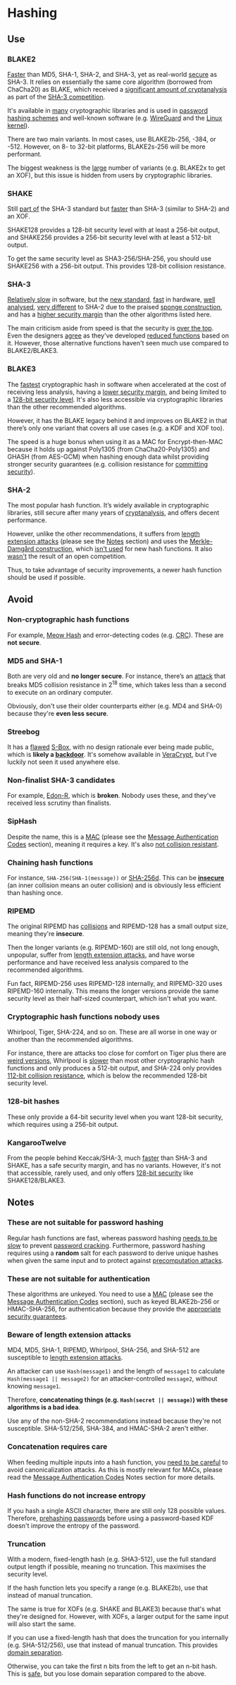 # Hashing
## Use
### BLAKE2
[Faster](https://www.blake2.net/) than MD5, SHA-1, SHA-2, and SHA-3, yet as real-world [secure](https://eprint.iacr.org/2019/1492.pdf) as SHA-3. It relies on essentially the same core algorithm (borrowed from ChaCha20) as BLAKE, which received a [significant amount of cryptanalysis](https://nvlpubs.nist.gov/nistpubs/ir/2012/NIST.IR.7896.pdf) as part of the [SHA-3 competition](https://competitions.cr.yp.to/sha3.html).

It's available in [many](https://www.blake2.net/#us) cryptographic libraries and is used in [password hashing schemes](https://www.rfc-editor.org/rfc/rfc9106.html) and well-known software (e.g. [WireGuard](https://www.wireguard.com/protocol/) and the [Linux kernel](https://www.kernel.org/)).

There are two main variants. In most cases, use BLAKE2b-256, -384, or -512. However, on 8- to 32-bit platforms, BLAKE2s-256 will be more performant.

The biggest weakness is the [large](https://www.imperialviolet.org/2017/05/31/skipsha3.html) number of variants (e.g. BLAKE2x to get an XOF), but this issue is hidden from users by cryptographic libraries.

### SHAKE
Still [part of](https://en.wikipedia.org/wiki/SHA-3#Instances) the SHA-3 standard but [faster](https://en.wikipedia.org/wiki/SHA-3#Speed) than SHA-3 (similar to SHA-2) and an XOF.

SHAKE128 provides a 128-bit security level with at least a 256-bit output, and SHAKE256 provides a 256-bit security level with at least a 512-bit output.

To get the same security level as SHA3-256/SHA-256, you should use SHAKE256 with a 256-bit output. This provides 128-bit collision resistance.

### SHA-3
[Relatively slow](https://www.imperialviolet.org/2017/05/31/skipsha3.html) in software, but the [new standard](https://www.nist.gov/publications/sha-3-standard-permutation-based-hash-and-extendable-output-functions), [fast](https://keccak.team/2017/is_sha3_slow.html) in hardware, [well analysed](https://keccak.team/third_party.html), [very different](https://keccak.team/keccak.html) to SHA-2 due to the praised [sponge construction](https://keccak.team/sponge_duplex.html), and has a [higher security margin](https://eprint.iacr.org/2019/1492.pdf) than the other algorithms listed here.

The main criticism aside from speed is that the security is [over the top](https://crypto.stackexchange.com/a/70582). Even the designers [agree](https://en.wikipedia.org/wiki/SHA-3#Weakening_controversy) as they've developed [reduced functions](https://keccak.team/kangarootwelve.html) based on it. However, those alternative functions haven't seen much use compared to BLAKE2/BLAKE3.

### BLAKE3
The [fastest](https://github.com/BLAKE3-team/BLAKE3-specs/blob/master/blake3.pdf) cryptographic hash in software when accelerated at the cost of receiving less analysis, having a [lower security margin](https://github.com/BLAKE3-team/BLAKE3-specs/blob/master/blake3.pdf), and being limited to a [128-bit security level](https://github.com/BLAKE3-team/BLAKE3-specs/blob/master/blake3.pdf). It's also less accessible via cryptographic libraries than the other recommended algorithms.

However, it has the BLAKE legacy behind it and improves on BLAKE2 in that there’s only one variant that covers all use cases (e.g. a KDF and XOF too).

The speed is a huge bonus when using it as a MAC for Encrypt-then-MAC because it holds up against Poly1305 (from ChaCha20-Poly1305) and GHASH (from AES-GCM) when hashing enough data whilst providing stronger security guarantees (e.g. collision resistance for [committing security](https://youtu.be/dZqEtrLh9aM)).

### SHA-2
The most popular hash function. It’s widely available in cryptographic libraries, still secure after many years of [cryptanalysis](https://en.wikipedia.org/wiki/SHA-2#Cryptanalysis_and_validation), and offers decent performance.

However, unlike the other recommendations, it suffers from [length extension attacks](https://en.wikipedia.org/wiki/Length_extension_attack) (please see the [Notes](#beware-of-length-extension-attacks) section) and uses the [Merkle-Damgård construction](https://en.wikipedia.org/wiki/Merkle%E2%80%93Damg%C3%A5rd_construction), which [isn't used](https://crypto.stackexchange.com/a/83279) for new hash functions. It also [wasn't](https://keccak.team/keccak_strengths.html) the result of an open competition.

Thus, to take advantage of security improvements, a newer hash function should be used if possible.

## Avoid
### Non-cryptographic hash functions
For example, [Meow Hash](https://peter.website/meow-hash-cryptanalysis) and error-detecting codes (e.g. [CRC](https://en.wikipedia.org/wiki/Cyclic_redundancy_check)). These are **not secure**.

### MD5 and SHA-1
Both are very old and **no longer secure**. For instance, there’s an [attack](https://eprint.iacr.org/2013/170.pdf) that breaks MD5 collision resistance in 2<sup>18</sup> time, which takes less than a second to execute on an ordinary computer.

Obviously, don't use their older counterparts either (e.g. MD4 and SHA-0) because they're **even less secure**.

### Streebog
It has a [flawed](https://eprint.iacr.org/2016/071.pdf) [S-Box](https://eprint.iacr.org/2019/092.pdf), with no design rationale ever being made public, which is **likely a [backdoor](https://www.schneier.com/blog/archives/2019/05/cryptanalyzing_.html)**. It's somehow available in [VeraCrypt](https://www.veracrypt.fr/en/Streebog.html), but I've luckily not seen it used anywhere else.

### Non-finalist SHA-3 candidates
For example, [Edon-R](https://eprint.iacr.org/2009/378.pdf), which is **broken**. Nobody uses these, and they've received less scrutiny than finalists.

### SipHash
Despite the name, this is a [MAC](https://en.wikipedia.org/wiki/Message_authentication_code) (please see the [Message Authentication Codes](message-authentication-codes.md) section), meaning it requires a key. It's also [not collision resistant](https://crypto.stackexchange.com/questions/35086/siphashs-non-collision-resistance).

### Chaining hash functions
For instance, `SHA-256(SHA-1(message))` or [SHA-256d](https://crypto.stackexchange.com/a/7896). This can be [**insecure**](https://crypto.stackexchange.com/a/44454) (an inner collision means an outer collision) and is obviously less efficient than hashing once.

### RIPEMD
The original RIPEMD has [collisions](https://eprint.iacr.org/2004/199.pdf) and RIPEMD-128 has a small output size, meaning they're **insecure**.

Then the longer variants (e.g. RIPEMD-160) are still old, not long enough, unpopular, suffer from [length extension attacks](https://en.wikipedia.org/wiki/Length_extension_attack), and have worse performance and have received less analysis compared to the recommended algorithms.

Fun fact, RIPEMD-256 uses RIPEMD-128 internally, and RIPEMD-320 uses RIPEMD-160 internally. This means the longer versions provide the same security level as their half-sized counterpart, which isn't what you want.

### Cryptographic hash functions nobody uses
Whirlpool, Tiger, SHA-224, and so on. These are all worse in one way or another than the recommended algorithms.

For instance, there are attacks too close for comfort on Tiger plus there are [weird versions](https://crypto.stackexchange.com/questions/28986/what-is-tiger192-4-in-php), Whirlpool is [slower](https://www.cryptopp.com/benchmarks.html) than most other cryptographic hash functions and only produces a 512-bit output, and SHA-224 only provides [112-bit collision resistance](https://en.wikipedia.org/wiki/SHA-2#Comparison_of_SHA_functions), which is below the recommended 128-bit security level.

### 128-bit hashes
These only provide a 64-bit security level when you want 128-bit security, which requires using a 256-bit output.

### KangarooTwelve
From the people behind Keccak/SHA-3, much [faster](https://keccak.team/2017/is_sha3_slow.html) than SHA-3 and SHAKE, has a safe security margin, and has no variants. However, it's not that accessible, rarely used, and only offers [128-bit security](https://crypto.stackexchange.com/a/46529) like SHAKE128/BLAKE3.

## Notes
### These are not suitable for password hashing
Regular hash functions are fast, whereas password hashing [needs to be slow](https://crypto.stackexchange.com/a/3198) to prevent [password cracking](https://en.wikipedia.org/wiki/Password_cracking). Furthermore, password hashing requires using a **random** salt for each password to derive unique hashes when given the same input and to protect against [precomputation attacks](https://en.wikipedia.org/wiki/Rainbow_table).

### These are not suitable for authentication
These algorithms are unkeyed. You need to use a [MAC](https://en.wikipedia.org/wiki/Message_authentication_code) (please see the [Message Authentication Codes](message-authentication-codes.md) section), such as keyed BLAKE2b-256 or HMAC-SHA-256, for authentication because they provide the [appropriate security guarantees](https://en.wikipedia.org/wiki/Message_authentication_code#Security).

### Beware of length extension attacks
MD4, MD5, SHA-1, RIPEMD, Whirlpool, SHA-256, and SHA-512 are susceptible to [length extension attacks](https://en.wikipedia.org/wiki/Length_extension_attack).

An attacker can use `Hash(message1)` and the length of `message1` to calculate `Hash(message1 || message2)` for an attacker-controlled `message2`, without knowing `message1`.

Therefore, **concatenating things (e.g. `Hash(secret || message)`) with these algorithms is a bad idea**.

Use any of the non-SHA-2 recommendations instead because they're not susceptible. SHA-512/256, SHA-384, and HMAC-SHA-2 aren't either.

### Concatenation requires care
When feeding multiple inputs into a hash function, you [need to be careful](https://soatok.blog/2021/07/30/canonicalization-attacks-against-macs-and-signatures/) to avoid canonicalization attacks. As this is mostly relevant for MACs, please read the [Message Authentication Codes](message-authentication-codes.md) Notes section for more details.

### Hash functions do not increase entropy
If you hash a single ASCII character, there are still only 128 possible values. Therefore, [prehashing passwords](https://crypto.stackexchange.com/questions/66581/is-there-an-advantage-to-using-a-hash-in-combination-with-a-key-derivation-funct) before using a password-based KDF doesn't improve the entropy of the password.

### Truncation
With a modern, fixed-length hash (e.g. SHA3-512), use the full standard output length if possible, meaning no truncation. This maximises the security level.

If the hash function lets you specify a range (e.g. BLAKE2b), use that instead of manual truncation.

The same is true for XOFs (e.g. SHAKE and BLAKE3) because that's what they're designed for. However, with XOFs, a larger output for the same input will also start the same.

If you can use a fixed-length hash that does the truncation for you internally (e.g. SHA-512/256), use that instead of manual truncation. This provides [domain separation](https://crypto.stackexchange.com/questions/60966/which-attacks-are-prevented-by-the-different-initial-hash-values-for-sha-2-with).

Otherwise, you can take the first n bits from the left to get an n-bit hash. This is [safe](https://crypto.stackexchange.com/a/3156), but you lose domain separation compared to the above.